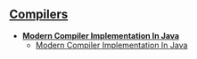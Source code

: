 ## [Compilers](https://github.com/ZigaSajovic/Readings/tree/master/Compilers)
* [__Modern Compiler Implementation In Java__](https://github.com/ZigaSajovic/Readings/tree/master/Compilers/Modern_Compiler_Implementation_In_Java)
	* [Modern Compiler Implementation In Java](https://github.com/ZigaSajovic/Readings/tree/master/Compilers/Modern_Compiler_Implementation_In_Java/Modern_Compiler_Implementation_In_Java.pdf)
